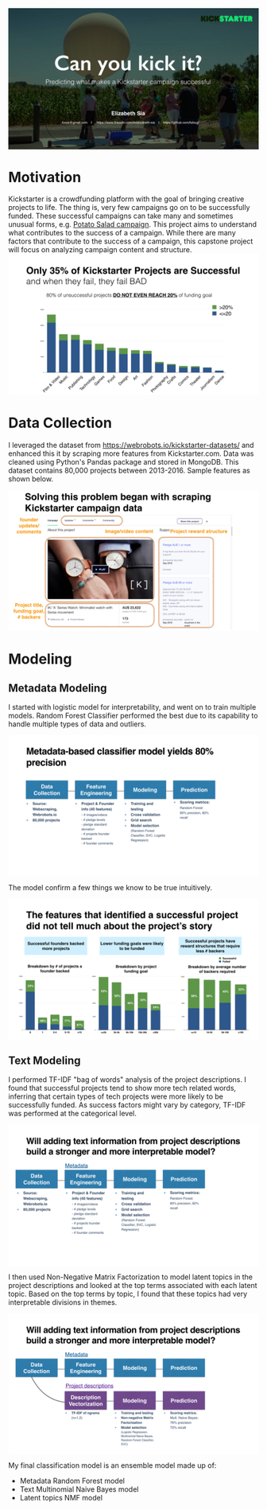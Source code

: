 <img src="img/Capstone_CanYouKickIt_imgs.001.png" align="middle"/>

# Motivation
Kickstarter is a crowdfunding platform with the goal of bringing creative projects to life. The thing is, very few campaigns go on to be successfully funded. These successful campaigns can take many and sometimes unusual forms, e.g. [Potato Salad campaign](https://www.kickstarter.com/projects/zackdangerbrown/potato-salad). This project aims to understand what contributes to the success of a campaign. While there are many factors that contribute to the success of a campaign, this capstone project will focus on analyzing campaign content and structure.
<img src="img/Capstone_CanYouKickIt_imgs.002.png" align="middle"/>

# Data Collection
I leveraged the dataset from  https://webrobots.io/kickstarter-datasets/ and enhanced this it by scraping more features from Kickstarter.com. Data was cleaned using Python's Pandas package and stored in MongoDB. This dataset contains 80,000 projects between 2013-2016. Sample features as shown below.

<img src="img/Capstone_CanYouKickIt_imgs.003.png" align="middle"/>

# Modeling

## Metadata Modeling
I started with logistic model for interpretability, and went on to train multiple models. Random Forest Classifier performed the best due to its capability to handle multiple types of data and outliers.

<img src="img/Capstone_CanYouKickIt_imgs.004.png" align="middle"/>

The model confirm a few things we know to be true intuitively.

<img src="img/Capstone_CanYouKickIt_imgs.005.png" align="middle"/>


## Text Modeling
I performed TF-IDF "bag of words" analysis of the project descriptions. I found that successful projects tend to show more tech related words, inferring that certain types of tech projects were more likely to be successfully funded. As success factors might vary by category, TF-IDF was performed at the categorical level.

<img src="img/Capstone_CanYouKickIt_imgs.006.png" align="middle"/>

I then used Non-Negative Matrix Factorization to model latent topics in the project descriptions and looked at the top terms associated with each latent topic. Based on the top terms by topic, I found that these topics had very interpretable divisions in themes.

<img src="img/Capstone_CanYouKickIt_imgs.007.png" align="middle"/>

My final classification model is an ensemble model made up of:
  - Metadata Random Forest model
  - Text Multinomial Naive Bayes model
  - Latent topics NMF model
